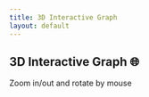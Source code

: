 ```yaml
---
title: 3D Interactive Graph
layout: default
---
```

<article>

<h1>3D Interactive Graph 🌐</h1>

Zoom in/out and rotate by mouse 

</article>

<div id="graph-container"></div>

<script src="//unpkg.com/three"></script>
<script src="//unpkg.com/three-spritetext"></script>
<script src="//unpkg.com/3d-force-graph"></script>

<script src="/assets/js/graph.js"></script>

<script src="/assets/js/graph3D.js"></script>


<script>
    draw3DGraph(id=null)
</script>
